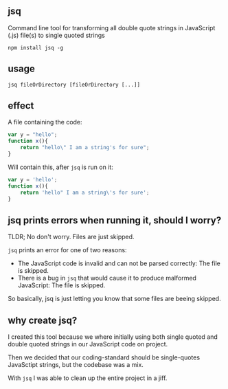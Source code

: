 jsq
---

Command line tool for transforming all double quote strings in JavaScript (.js) file(s) to single quoted strings

```
npm install jsq -g
```

usage
-----
```
jsq fileOrDirectory [fileOrDirectory [...]]
```

effect
------
A file containing the code:

```js
var y = "hello";
function x(){
	return "hello\" I am a string's for sure";
}
```

Will contain this, after `jsq` is run on it:

```js
var y = 'hello';
function x(){
	return 'hello" I am a string\'s for sure';
}
```

jsq prints errors when running it, should I worry?
--------------------------------------------------
TLDR; No don't worry. Files are just skipped.

`jsq` prints an error for one of two reasons:
- The JavaScript code is invalid and can not be parsed correctly: The file is skipped.
- There is a bug in `jsq` that would cause it to produce malformed JavaScript: The file is skipped.

So basically, jsq is just letting you know that some files are beeing skipped.

why create jsq?
---------------
I created this tool because we where initially using both single quoted and double quoted strings in our JavaScript code
on project.

Then we decided that our coding-standard should be single-quotes JavaSctipt strings, but the codebase was a mix.

With `jsq` I was able to clean up the entire project in a jiff.
